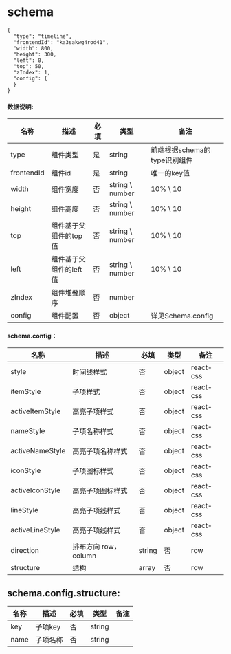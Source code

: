 # schema
```
{
  "type": "timeline",
  "frontendId": "ka3sakwg4rod41",
  "width": 800,
  "height": 300,
  "left": 0,
  "top": 50,
  "zIndex": 1,
  "config": {
  }
}
```

#### 数据说明:
| 名称 | 描述 | 必填 | 类型 | 备注 |
|--|--|--|--|--|
| type | 组件类型 | 是 | string | 前端根据schema的type识别组件 |
| frontendId | 组件id | 是 | string | 唯一的key值 |
| width | 组件宽度 | 否 | string \ number | 10% \ 10 |
| height | 组件高度 | 否 | string \ number | 10% \ 10 |
| top | 组件基于父组件的top值 | 否 | string \ number | 10% \ 10 |
| left | 组件基于父组件的left值 | 否 | string \ number | 10% \ 10 |
| zIndex | 组件堆叠顺序 | 否 | number |  |
| config | 组件配置 | 否 | object | 详见Schema.config |

#### schema.config：
| 名称 | 描述 | 必填 | 类型 |备注 |
|--|--|--|--|--|
| style | 时间线样式 | 否 | object | react-css |
| itemStyle | 子项样式 | 否 | object | react-css |
| activeItemStyle | 高亮子项样式 | 否 | object | react-css |
| nameStyle | 子项名称样式 | 否 | object | react-css |
| activeNameStyle | 高亮子项名称样式 | 否 | object | react-css |
| iconStyle | 子项图标样式 | 否 | object | react-css |
| activeIconStyle | 高亮子项图标样式 | 否 | object | react-css |
| lineStyle | 高亮子项线样式 | 否 | object | react-css |
| activeLineStyle | 高亮子项线样式 | 否 | object | react-css |
| direction | 排布方向 row，column | string | 否 | row |
| structure | 结构 | array | 否 | row |

## schema.config.structure:
| 名称 | 描述 | 必填 | 类型 |备注 |
|--|--|--|--|--|
| key | 子项key | 否 | string | |
| name | 子项名称 | 否 | string | |

